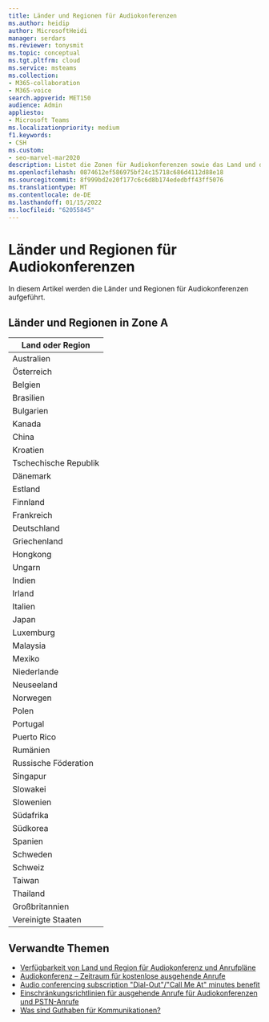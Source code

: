 ```yaml
---
title: Länder und Regionen für Audiokonferenzen
ms.author: heidip
author: MicrosoftHeidi
manager: serdars
ms.reviewer: tonysmit
ms.topic: conceptual
ms.tgt.pltfrm: cloud
ms.service: msteams
ms.collection:
- M365-collaboration
- M365-voice
search.appverid: MET150
audience: Admin
appliesto:
- Microsoft Teams
ms.localizationpriority: medium
f1.keywords:
- CSH
ms.custom:
- seo-marvel-mar2020
description: Listet die Zonen für Audiokonferenzen sowie das Land und die Regionen in jeder Zone auf.
ms.openlocfilehash: 0874612ef586975bf24c15718c686d4112d88e18
ms.sourcegitcommit: 8f999bd2e20f177c6c6d8b174ededbff43ff5076
ms.translationtype: MT
ms.contentlocale: de-DE
ms.lasthandoff: 01/15/2022
ms.locfileid: "62055845"
---
```

# <a name="country-and-region-zones-for-audio-conferencing"></a>Länder und Regionen für Audiokonferenzen

In diesem Artikel werden die Länder und Regionen für Audiokonferenzen aufgeführt.

## <a name="zone-a-countries-and-regions"></a>Länder und Regionen in Zone A

|Land oder Region    |
|-----|
|Australien  <br/> |
|Österreich  <br/> |
|Belgien  <br/> |
|Brasilien  <br/> |
|Bulgarien  <br/> |
|Kanada  <br/> |
|China  <br/> |
|Kroatien  <br/> |
|Tschechische Republik  <br/> |
|Dänemark  <br/> |
|Estland  <br/> |
|Finnland  <br/> |
|Frankreich  <br/> |
|Deutschland  <br/> |
|Griechenland  <br/> |
|Hongkong  <br/> |
|Ungarn  <br/> |
|Indien  <br/> |
|Irland  <br/> |
|Italien  <br/> |
|Japan  <br/> |
|Luxemburg  <br/> |
|Malaysia  <br/> |
|Mexiko  <br/> |
|Niederlande  <br/> |
|Neuseeland  <br/> |
|Norwegen  <br/> |
|Polen  <br/> |
|Portugal  <br/> |
|Puerto Rico  <br/> |
|Rumänien  <br/> |
|Russische Föderation  <br/> |
|Singapur  <br/> |
|Slowakei  <br/> |
|Slowenien  <br/> |
|Südafrika  <br/> |
|Südkorea  <br/> |
|Spanien  <br/> |
|Schweden  <br/> |
|Schweiz  <br/> |
|Taiwan  <br/> |
|Thailand  <br/> |
|Großbritannien  <br/> |
|Vereinigte Staaten  <br/> |

## <a name="related-topics"></a>Verwandte Themen

- [Verfügbarkeit von Land und Region für Audiokonferenz und Anrufpläne](country-and-region-availability-for-audio-conferencing-and-calling-plans/country-and-region-availability-for-audio-conferencing-and-calling-plans.md)
- [Audiokonferenz – Zeitraum für kostenlose ausgehende Anrufe](complimentary-dial-out-period.md)
- [Audio conferencing subscription "Dial-Out"/"Call Me At" minutes benefit](audio-conferencing-subscription-dial-out.md)
- [Einschränkungsrichtlinien für ausgehende Anrufe für Audiokonferenzen und PSTN-Anrufe](outbound-calling-restriction-policies.md)
- [Was sind Guthaben für Kommunikationen?](what-are-communications-credits.md)

